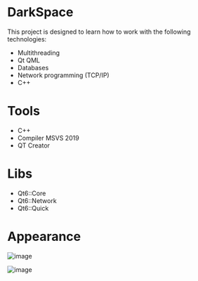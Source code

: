 # DarkSpace

This project is designed to learn how to work with the following technologies:
  -  Multithreading
  -  Qt QML
  -  Databases
  -  Network programming (TCP/IP)
  -  C++

# Tools
  - C++
  - Compiler MSVS 2019
  - QT Creator

# Libs
  - Qt6::Core
  - Qt6::Network
  - Qt6::Quick

# Appearance

![image](https://github.com/0leksandrBondar/DarkSpace/assets/104301715/11fdfd92-a5a3-489a-bf37-cb5e9ad0252b)

![image](https://github.com/0leksandrBondar/DarkSpace/assets/104301715/f90f427f-600b-47dd-abf3-f7928db6f027)
